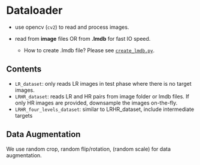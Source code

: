 # Dataloader

- use opencv (`cv2`) to read and process images.

- read from **image** files OR from **.lmdb** for fast IO speed.
    - How to create .lmdb file? Please see [`create_lmdb.py`](https://github.com/niopeng/HyperRIM/blob/main/code/data/create_lmdb.py).

## Contents

- `LR_dataset`: only reads LR images in test phase where there is no target images.
- `LRHR_dataset`: reads LR and HR pairs from image folder or lmdb files. If only HR images are provided, downsample the images on-the-fly.
- `LRHR_four_levels_dataset`: similar to LRHR_dataset, include intermediate targets

## Data Augmentation

We use random crop, random flip/rotation, (random scale) for data augmentation. 
